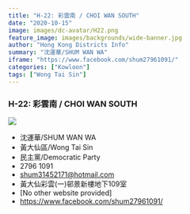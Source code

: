 ```yaml
---
title: "H-22: 彩雲南 / CHOI WAN SOUTH"
date: "2020-10-15"
image: images/dc-avatar/H22.png
feature_image: images/backgrounds/wide-banner.jpg
author: "Hong Kong Districts Info"
summary: "沈運華/SHUM WAN WA"
iframe: "https://www.facebook.com/shum27961091/"
categories: ["Kowloon"]
tags: ["Wong Tai Sin"]
---
```


### H-22: 彩雲南 / CHOI WAN SOUTH  
![](/images/dc-avatar/H22.png)  

 - 沈運華/SHUM WAN WA  
 - 黃大仙區/Wong Tai Sin  
 - 民主黨/Democratic Party  
 - 2796 1091  
 - shum31452171@hotmail.com  
 - 黃大仙彩雲(一)邨景新樓地下109室  
 - [No other website provided]  
 - https://www.facebook.com/shum27961091/
